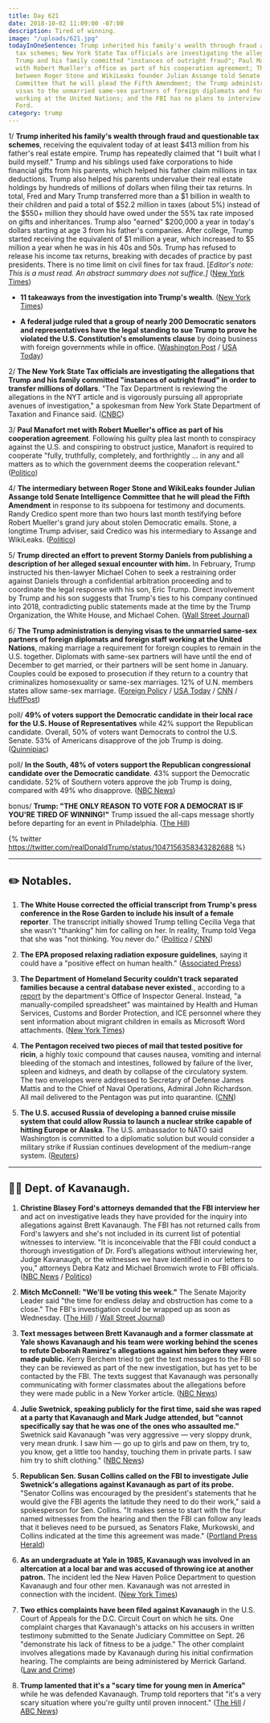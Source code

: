 ```yaml
---
title: Day 621
date: 2018-10-02 11:09:00 -07:00
description: Tired of winning.
image: "/uploads/621.jpg"
todayInOneSentence: Trump inherited his family's wealth through fraud and questionable
  tax schemes; New York State Tax officials are investigating the allegations that
  Trump and his family committed "instances of outright fraud"; Paul Manafort met
  with Robert Mueller's office as part of his cooperation agreement; The intermediary
  between Roger Stone and WikiLeaks founder Julian Assange told Senate Intelligence
  Committee that he will plead the Fifth Amendment; the Trump administration is denying
  visas to the unmarried same-sex partners of foreign diplomats and foreign staff
  working at the United Nations; and the FBI has no plans to interview Christine Blasey
  Ford.
category: trump
---
```


1/ **Trump inherited his family's wealth through fraud and questionable tax schemes**, receiving the equivalent today of at least $413 million from his father's real estate empire. Trump has repeatedly claimed that "I built what I build myself." Trump and his siblings used fake corporations to hide financial gifts from his parents, which helped his father claim millions in tax deductions. Trump also helped his parents undervalue their real estate holdings by hundreds of millions of dollars when filing their tax returns. In total, Fred and Mary Trump transferred more than a $1 billion in wealth to their children and paid a total of $52.2 million in taxes (about 5%) instead of the $550\+ million they should have owed under the 55% tax rate imposed on gifts and inheritances. Trump also "earned" $200,000 a year in today's dollars starting at age 3 from his father's companies. After college, Trump started receiving the equivalent of $1 million a year, which increased to $5 million a year when he was in his 40s and 50s. Trump has refused to release his income tax returns, breaking with decades of practice by past presidents. There is no time limit on civil fines for tax fraud. \[*Editor's note: This is a must read. An abstract summary does not suffice.\]* ([New York Times](https://www.nytimes.com/interactive/2018/10/02/us/politics/donald-trump-tax-schemes-fred-trump.html))

* **11 takeaways from the investigation into Trump's wealth**. ([New York Times](https://www.nytimes.com/2018/10/02/us/politics/donald-trump-wealth-fred-trump.html))

* **A federal judge ruled that a group of nearly 200 Democratic senators and representatives have the legal standing to sue Trump to prove he violated the U.S. Constitution's emoluments clause** by doing business with foreign governments while in office. ([Washington Post](https://www.washingtonpost.com/politics/congressional-democrats-lawsuit-alleging-trumps-private-business-is-violating-the-constitution-can-proceed-federal-judge-rules/2018/09/28/0aa3c5dc-bc22-11e8-8792-78719177250f_story.html) / [USA Today](https://www.usatoday.com/story/news/2018/09/29/federal-judge-democrats-congress-can-sue-trump-emoluments-case/1470694002/))

2/ **The New York State Tax officials are investigating the allegations that Trump and his family committed "instances of outright fraud" in order to transfer millions of dollars**. "The Tax Department is reviewing the allegations in the NYT article and is vigorously pursuing all appropriate avenues of investigation," a spokesman from New York State Department of Taxation and Finance said. ([CNBC](https://www.cnbc.com/2018/10/02/new-york-state-tax-department-reviewing-fraud-allegations-involving-trump-in-nyt-article.html))

3/ **Paul Manafort met with Robert Mueller's office as part of his cooperation agreement**. Following his guilty plea last month to conspiracy against the U.S. and conspiring to obstruct justice, Manafort is required to cooperate "fully, truthfully, completely, and forthrightly ... in any and all matters as to which the government deems the cooperation relevant." ([Politico](https://www.politico.com/story/2018/10/01/paul-manafort-meets-mueller-prosecutors-855388))

4/ **The intermediary between Roger Stone and WikiLeaks founder Julian Assange told Senate Intelligence Committee that he will plead the Fifth Amendment** in response to its subpoena for testimony and documents. Randy Credico spent more than two hours last month testifying before Robert Mueller's grand jury about stolen Democratic emails. Stone, a longtime Trump adviser, said Credico was his intermediary to Assange and WikiLeaks. ([Politico](https://www.politico.com/story/2018/10/01/roger-stone-associate-senate-panel-855644))

5/ **Trump directed an effort to prevent Stormy Daniels from publishing a description of her alleged sexual encounter with him.** In February, Trump instructed his then-lawyer Michael Cohen to seek a restraining order against Daniels through a confidential arbitration proceeding and to coordinate the legal response with his son, Eric Trump. Direct involvement by Trump and his son suggests that Trump's ties to his company continued into 2018, contradicting public statements made at the time by the Trump Organization, the White House, and Michael Cohen. ([Wall Street Journal](https://www.wsj.com/articles/trump-directed-legal-action-to-enforce-stormy-danielss-hush-agreement-1538478000))

6/ **The Trump administration is denying visas to the unmarried same-sex partners of foreign diplomats and foreign staff working at the United Nations**, making marriage a requirement for foreign couples to remain in the U.S. together. Diplomats with same-sex partners will have until the end of December to get married, or their partners will be sent home in January. Couples could be exposed to prosecution if they return to a country that criminalizes homosexuality or same-sex marriages. 12% of U.N. members states allow same-sex marriage. ([Foreign Policy](https://foreignpolicy.com/2018/10/01/trump-administration-to-deny-visas-to-same-sex-partners-of-diplomats-un-officials-gay-lgbt/) / [USA Today](https://www.usatoday.com/story/news/world/2018/10/02/trump-halts-visas-same-sex-partners-diplomats-un-employees/1495218002/) / [CNN](https://www.cnn.com/2018/10/02/politics/same-sex-couples-diplomatic-visas/index.html) / [HuffPost](https://www.huffingtonpost.com/entry/trump-administration-visas-same-sex-couples-diplomats_us_5bb34f73e4b0ba8bb210e450))

poll/ **49% of voters support the Democratic candidate in their local race for the U.S. House of Representatives** while 42% support the Republican candidate. Overall, 50% of voters want Democrats to control the U.S. Senate. 53% of Americans disapprove of the job Trump is doing. ([Quinnipiac](https://poll.qu.edu/national/release-detail?ReleaseID=2575))

poll/ **In the South, 48% of voters support the Republican congressional candidate over the Democratic candidate**. 43% support the Democratic candidate. 52% of Southern voters approve the job Trump is doing, compared with 49% who disapprove. ([NBC News](https://www.nbcnews.com/politics/congress/nbc-news-poll-south-leans-republican-midterms-n915486))

bonus/ **Trump: "THE ONLY REASON TO VOTE FOR A DEMOCRAT IS IF YOU'RE TIRED OF WINNING!"** Trump issued the all-caps message shortly before departing for an event in Philadelphia. ([The Hill](https://thehill.com/homenews/administration/409474-trump-says-only-reason-to-vote-democrat-is-if-youre-tired-of-winning))

{% twitter https://twitter.com/realDonaldTrump/status/1047156358343282688 %}

---

## ✏️ Notables.

1. **The White House corrected the official transcript from Trump's press conference in the Rose Garden to include his insult of a female reporter**. The transcript initially showed Trump telling Cecilia Vega that she wasn't "thanking" him for calling on her. In reality, Trump told Vega that she was "not thinking. You never do." ([Politico](https://www.politico.com/story/2018/10/02/white-house-trump-transcript-reporter-860406) / [CNN](https://www.cnn.com/2018/10/02/politics/white-house-transcript-thinking-thanking-trump/index.html))

2. **The EPA proposed relaxing radiation exposure guidelines**, saying it could have a "positive effect on human health." ([Associated Press](https://apnews.com/6a573b6b020e453c90ecd5e84aa23f57))

3. **The Department of Homeland Security couldn't track separated families because a central database never existed**., according to a [report](https://www.oig.dhs.gov/sites/default/files/assets/2018-10/OIG-18-84-Sep18.pdf) by the department's Office of Inspector General. Instead, "a manually-compiled spreadsheet" was maintained by Health and Human Services, Customs and Border Protection, and ICE personnel where they sent information about migrant children in emails as Microsoft Word attachments. ([New York Times](https://www.nytimes.com/2018/10/02/us/politics/immigration-family-separation-dhs.html))

4. **The Pentagon received two pieces of mail that tested positive for ricin**, a highly toxic compound that causes nausea, vomiting and internal bleeding of the stomach and intestines, followed by failure of the liver, spleen and kidneys, and death by collapse of the circulatory system. The two envelopes were addressed to Secretary of Defense James Mattis and to the Chief of Naval Operations, Admiral John Richardson. All mail delivered to the Pentagon was put into quarantine. ([CNN](https://www.cnn.com/2018/10/02/politics/pentagon-ricin-mail/index.html))

5. **The U.S. accused Russia of developing a banned cruise missile system that could allow Russia to launch a nuclear strike capable of hitting Europe or Alaska**. The  U.S. ambassador to NATO said Washington is committed to a diplomatic solution but would consider a military strike if Russian continues development of the medium-range system. ([Reuters](https://www.reuters.com/article/us-usa-nuclear-russia/u-s-would-destroy-banned-russian-warheads-if-necessary-nato-envoy-idUSKCN1MC1J6))

---

## 👨‍⚖️ Dept. of Kavanaugh.

1. **Christine Blasey Ford's attorneys demanded that the FBI interview her** and act on investigative leads they have provided for the inquiry into allegations against Brett Kavanaugh. The FBI has not returned calls from Ford's lawyers and she's not included in its current list of potential witnesses to interview. "It is inconceivable that the FBI could conduct a thorough investigation of Dr. Ford’s allegations without interviewing her, Judge Kavanaugh, or the witnesses we have identified in our letters to you," attorneys Debra Katz and Michael Bromwich wrote to FBI officials. ([NBC News](https://www.nbcnews.com/politics/supreme-court/fbi-has-no-plans-interview-dr-christine-blasey-ford-source-n915936) / [Politico](https://www.politico.com/story/2018/10/02/when-will-senate-vote-brett-kavanaugh-861232))

2. **Mitch McConnell: "We'll be voting this week."** The Senate Majority Leader said "the time for endless delay and obstruction has come to a close." The FBI's investigation could be wrapped up as soon as Wednesday. ([The Hill](https://thehill.com/homenews/senate/409340-mcconnell-senate-will-hold-kavanaugh-vote-this-week)) / [Wall Street Journal](https://www.wsj.com/articles/with-uncertainty-in-gop-ranks-mcconnell-plans-votes-on-kavanaugh-1538486533))

3. **Text messages between Brett Kavanaugh and a former classmate at Yale shows Kavanaugh and his team were working behind the scenes to refute Deborah Ramirez's allegations against him before they were made public.** Kerry Berchem tried to get the text messages to the FBI so they can be reviewed as part of the new investigation, but has yet to be contacted by the FBI. The texts suggest that Kavanaugh was personally communicating with former classmates about the allegations before they were made public in a New Yorker article. ([NBC News](https://www.nbcnews.com/politics/supreme-court/mutual-friend-ramirez-kavanaugh-anxious-come-forward-evidence-n915566))

4. **Julie Swetnick, speaking publicly for the first time, said she was raped at a party that Kavanaugh and Mark Judge attended, but "cannot specifically say that he was one of the ones who assaulted me."** Swetnick said Kavanaugh "was very aggressive — very sloppy drunk, very mean drunk. I saw him — go up to girls and paw on them, try to, you know, get a little too handsy, touching them in private parts. I saw him try to shift clothing." ([NBC News](https://www.nbcnews.com/politics/supreme-court/kavanaugh-accuser-julie-swetnick-speaks-out-sexual-abuse-allegations-n915641))

5. **Republican Sen. Susan Collins called on the FBI to investigate Julie Swetnick's allegations against Kavanaugh as part of its probe.** "Senator Collins was encouraged by the president's statements that he would give the FBI agents the latitude they need to do their work," said a spokesperson for Sen. Collins. "It makes sense to start with the four named witnesses from the hearing and then the FBI can follow any leads that it believes need to be pursued, as Senators Flake, Murkowski, and Collins indicated at the time this agreement was made." ([Portland Press Herald](https://www.pressherald.com/2018/10/01/sen-collins-wants-swetnick-interviewed-as-part-of-broader-investigation-into-kavanaugh/))

6. **As an undergraduate at Yale in 1985, Kavanaugh was involved in an altercation at a local bar and was accused of throwing ice at another patron.** The incident led the New Haven Police Department to question Kavanaugh and four other men. Kavanaugh was not arrested in connection with the incident. ([New York Times](https://www.nytimes.com/2018/10/01/us/politics/kavanaugh-bar-fight.html))

7. **Two ethics complaints have been filed against Kavanaugh** in the U.S. Court of Appeals for the D.C. Circuit Court on which he sits. One complaint charges that Kavanaugh's attacks on his accusers in written testimony submitted to the Senate Judiciary Committee on Sept. 26 "demonstrate his lack of fitness to be a judge." The other complaint involves allegations made by Kavanaugh during his initial confirmation hearing. The complaints are being administered by Merrick Garland. ([Law and Crime](https://lawandcrime.com/high-profile/brett-kavanaugh-slapped-with-two-official-ethics-complaints-in-d-c-circuit-court/))

8. **Trump lamented that it's a "scary time for young men in America"** while he was defended Kavanaugh. Trump told reporters that "it's a very scary situation where you're guilty until proven innocent." ([The Hill](https://thehill.com/homenews/administration/409486-trump-very-scary-time-for-young-men-in-america) / [ABC News](https://abcnews.go.com/Politics/president-donald-trump-scary-time-young-men-america/story?id=58236516))